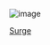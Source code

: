 ![image](https://user-images.githubusercontent.com/84422472/189123571-f6823bd2-a1f3-4290-af11-5b9399854155.png)

[Surge](http://statuesque-industry.surge.sh/)
